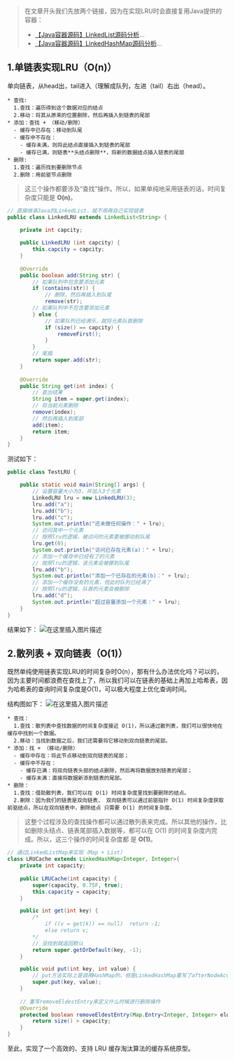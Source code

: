 >在文章开头我们先放两个链接，因为在实现LRU时会直接复用Java提供的容器：
>* [【Java容器源码】LinkedList源码分析](https://blog.csdn.net/weixin_43935927/article/details/108501190)...
>* [【Java容器源码】LinkedHashMap源码分析](https://blog.csdn.net/weixin_43935927/article/details/108512608)...
## 1.单链表实现LRU（O(n)）

单向链表，从head出，tail进入（理解成队列，左进（tail）右出（head）。
```
* 查找:
  1.查找：遍历得到这个数据对应的结点
  2.移动：将其从原来的位置删除，然后再插入到链表的尾部
* 添加：查找 + （移动/删除）
  - 缓存中已存在：移动到队尾
  - 缓存中不存在：
    - 缓存未满，则将此结点直接插入到链表的尾部
    - 缓存已满，则链表**头结点删除**，将新的数据结点插入链表的尾部
* 删除:
  1.查找：遍历找到要删除节点
  2.删除：用前驱节点删除
```
>这三个操作都要涉及“查找”操作。所以，如果单纯地采用链表的话，时间复杂度只能是 **O(n)**。

```java
// 直接继承Java的LinkedList，就不用再自己实现链表
public class LinkedLRU extends LinkedList<String> {
	
    private int capcity;

    public LinkedLRU (int capcity) {
        this.capcity = capcity;
    }
    
    @Override
    public boolean add(String str) {
    	// 如果队列中包含要添加元素
    	if (contains(str)) {
    		// 删除，然后再插入到队尾
            remove(str);
        // 如果队列中不包含要添加元素
        } else {
        	// 如果队列已经满乐，就将元素队首删除
            if (size() == capcity) {
                removeFirst();
            }
        }
        // 尾插
        return super.add(str);
    }
	
    @Override
    public String get(int index) {
    	// 查出结果
        String item = super.get(index);
        // 将当前元素删除
        remove(index);
        // 然后再插入到尾部
        add(item);
        return item;
    }
}
```

测试如下：
```java
public class TestLRU {

    public static void main(String[] args) {
    	// 设置容量大小为3，并加入3个元素
        LinkedLRU lru = new LinkedLRU(3);
        lru.add("a");
        lru.add("b");
        lru.add("c");
        System.out.println("还未做任何操作：" + lru);
		// 访问其中一个元素
		// 按照lru的逻辑，被访问的元素要被挪动到队尾
        lru.get(0);
        System.out.println("访问已存在元素(a)：" + lru);
        // 添加一个缓存中已经有了的元素
        // 按照lru的逻辑，该元素会被挪到队尾
        lru.add("b");
        System.out.println("添加一个已存在的元素(b)：" + lru);
		// 添加一个缓存没有的元素，但此时队列已经满了
		// 按照lru的逻辑，队首的元素会被删除
        lru.add("d");
        System.out.println("超过容量添加一个元素：" + lru);
    }
}
```
结果如下：
![在这里插入图片描述](https://img-blog.csdnimg.cn/20201122214503923.png#pic_center)



## 2.散列表 + 双向链表（O(1)）
既然单纯使用链表实现LRU的时间复杂时O(n），那有什么办法优化吗？可以的，因为主要时间都浪费在查找上了，所以我们可以在链表的基础上再加上哈希表，因为哈希表的查询时间复杂度是O(1)，可以极大程度上优化查询时间。

结构图如下：
![在这里插入图片描述](https://img-blog.csdnimg.cn/20201122212349377.png?x-oss-process=image/watermark,type_ZmFuZ3poZW5naGVpdGk,shadow_10,text_aHR0cHM6Ly9ibG9nLmNzZG4ubmV0L3dlaXhpbl80MzkzNTkyNw==,size_16,color_FFFFFF,t_70#pic_center)
```
* 查找：
  1.查找：散列表中查找数据的时间复杂度接近 O(1)，所以通过散列表，我们可以很快地在缓存中找到一个数据。
  2.移动：当找到数据之后，我们还需要将它移动到双向链表的尾部。
* 添加：找 + （移动/删除）
  - 缓存中存在：将此节点移动到双向链表的尾部；
  - 缓存中不存在：
    - 缓存已满：将双向链表头部的结点删除，然后再将数据放到链表的尾部；
    - 缓存未满：直接将数据新添到链表的尾部。
* 删除：
  1.查找：借助散列表，我们可以在 O(1) 时间复杂度里找到要删除的结点。
  2.删除：因为我们的链表是双向链表， 双向链表可以通过前驱指针 O(1) 时间复杂度获取前驱结点，所以在双向链表中，删除结点 只需要 O(1) 的时间复杂度。
```
>这整个过程涉及的查找操作都可以通过散列表来完成。所以其他的操作，比如删除头结点、链表尾部插入数据等，都可以在 O(1) 的时间复杂度内完成。所以，这三个操作的时间复杂度都 是 **O(1)**。

```java
// 通过LinkedListMap来实现（Map + List）
class LRUCache extends LinkedHashMap<Integer, Integer>{
    private int capacity;
    
    public LRUCache(int capacity) {
        super(capacity, 0.75F, true);
        this.capacity = capacity;
    }

    public int get(int key) {
        /*
        	if ((v = get(k)) == null)  return -1;
        	else return v;
        */
        // 没找到就返回默认
        return super.getOrDefault(key, -1);
    }

    public void put(int key, int value) {
    	// put方法实际上是调用HashMap的，但是LinkedHashMap重写了afterNodeAccess方法，所以无论要添加元素是否存在，都会被移到队尾
        super.put(key, value);
    }
	
    // 重写removeEldestEntry来定义什么时候进行删除操作
    @Override
    protected boolean removeEldestEntry(Map.Entry<Integer, Integer> eldest) {
        return size() > capacity; 
    }
}
```

至此，实现了一个高效的、支持 LRU 缓存淘汰算法的缓存系统原型。



